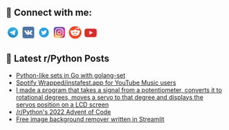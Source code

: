 ## 🔎 Connect with me:
[<img src="https://github.com/bullbesh/bullbesh/blob/main/images/Telegram.png" width="32" height="32" />](https://t.me/bullbesh)
[<img src="https://github.com/bullbesh/bullbesh/blob/main/images/VK.png" width="32" height="32" />](https://vk.com/bullbesh)
[<img src="https://github.com/bullbesh/bullbesh/blob/main/images/Twitter.png" width="32" height="32" />](https://twitter.com/bullbesh1)
[<img src="https://github.com/bullbesh/bullbesh/blob/main/images/Instagram.png" width="32" height="32" />](https://www.instagram.com/bullbesh)
[<img src="https://github.com/bullbesh/bullbesh/blob/main/images/Reddit.png" width="32" height="32" />](https://www.reddit.com/user/bullbesh)
[<img src="https://github.com/bullbesh/bullbesh/blob/main/images/YouTube.png" width="32" height="32" />](https://www.youtube.com/channel/UCtfjRs6uzgq5mfm8S06WTcg)

## 📕 Latest r/Python Posts
<!-- BLOG-POST-LIST:START -->
- [Python-like sets in Go with golang-set](https://www.reddit.com/r/Python/comments/z9gvcc/pythonlike_sets_in_go_with_golangset/)
- [Spotify Wrapped/instafest.app for YouTube Music users](https://www.reddit.com/r/Python/comments/z9em26/spotify_wrappedinstafestapp_for_youtube_music/)
- [I made a program that takes a signal from a potentiometer, converts it to rotational degrees, moves a servo to that degree and displays the servos position on a LCD screen](https://www.reddit.com/r/Python/comments/z9egzv/i_made_a_program_that_takes_a_signal_from_a/)
- [/r/Python&#39;s 2022 Advent of Code](https://www.reddit.com/r/Python/comments/z9d1r8/rpythons_2022_advent_of_code/)
- [Free image background remover written in Streamlit](https://www.reddit.com/r/Python/comments/z9ajpe/free_image_background_remover_written_in_streamlit/)
<!-- BLOG-POST-LIST:END -->
